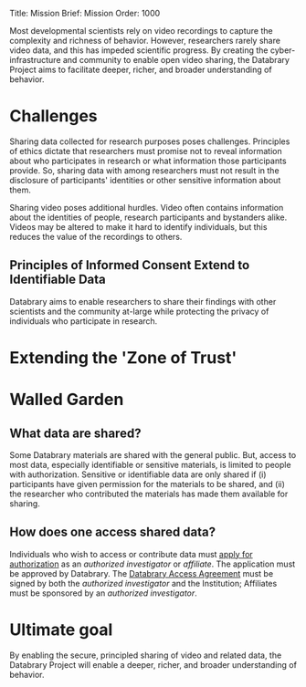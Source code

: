 Title: Mission
Brief: Mission
Order: 1000

Most developmental scientists rely on video recordings to capture the complexity and richness of behavior. However, researchers rarely share video data, and this has impeded scientific progress. By creating the cyber-infrastructure and community to enable open video sharing, the Databrary Project aims to facilitate deeper, richer, and broader understanding of behavior.

# Challenges

Sharing data collected for research purposes poses challenges. Principles of ethics dictate that researchers must promise not to reveal information about who participates in research or what information those participants provide. So, sharing data with among researchers must not result in the disclosure of participants' identities or other sensitive information about them.

Sharing video poses additional hurdles. Video often contains information about the identities of people, research participants and bystanders alike. Videos may be altered to make it hard to identify individuals, but this reduces the value of the recordings to others. 

## Principles of Informed Consent Extend to Identifiable Data 
Databrary aims to enable researchers to share their findings with other scientists and the community at-large while protecting the privacy of individuals who participate in research.

# Extending the 'Zone of Trust'

# Walled Garden


## What data are shared?

Some Databrary materials are shared with the general public. But, access to most data, especially identifiable or sensitive materials, is limited to people with authorization. 
Sensitive or identifiable data are only shared if (i) participants have given permission for the materials to be shared, and (ii) the researcher who contributed the materials has made them available for sharing.

## How does one access shared data?

Individuals who wish to access or contribute data must [apply for authorization](|filename|user-guide/investigators/getting-authorized.md) as an *authorized investigator* or *affiliate*. 
The application must be approved by Databrary. The [Databrary Access Agreement](|filename|user-guide/policies/investigator-agreement.mdi) must be signed by both the *authorized investigator* and the Institution; Affiliates must be sponsored by an *authorized investigator*.

# Ultimate goal

By enabling the secure, principled sharing of video and related data, the Databrary Project will enable a deeper, richer, and broader understanding of behavior.